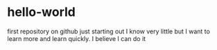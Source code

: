 # hello-world
first repository on github
just starting out I know very little but I want to learn more and learn quickly. I believe I can do it
